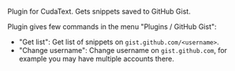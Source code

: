 Plugin for CudaText.
Gets snippets saved to GitHub Gist.

Plugin gives few commands in the menu "Plugins / GitHub Gist":
- "Get list": Get list of snippets on `gist.github.com/<username>`.
- "Change username": Change username on `gist.github.com`, for example you may have multiple accounts there.

